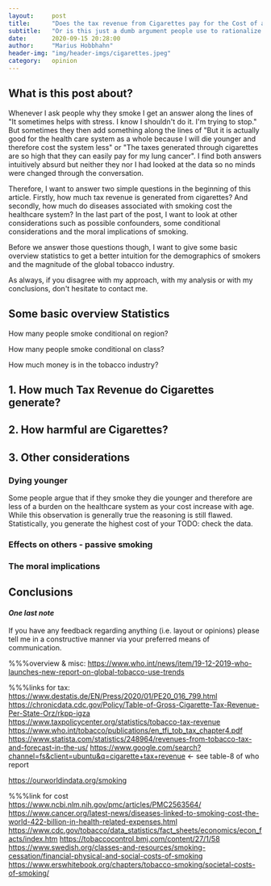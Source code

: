 ```yaml
---
layout:     post
title:      "Does the tax revenue from Cigarettes pay for the Cost of associated Diseases?"
subtitle:   "Or is this just a dumb argument people use to rationalize their addiction?"
date:       2020-09-15 20:28:00
author:     "Marius Hobbhahn"
header-img: "img/header-imgs/cigarettes.jpeg"
category:   opinion
---
```


## **What is this post about?**

Whenever I ask people why they smoke I get an answer along the lines of "It sometimes helps with stress. I know I shouldn't do it. I'm trying to stop." But sometimes they then add something along the lines of "But it is actually good for the health care system as a whole because I will die younger and therefore cost the system less" or "The taxes generated through cigarettes are so high that they can easily pay for my lung cancer". I find both answers intuitively absurd but neither they nor I had looked at the data so no minds were changed through the conversation. 

Therefore, I want to answer two simple questions in the beginning of this article. Firstly, how much tax revenue is generated from cigarettes? And secondly, how much do diseases associated with smoking cost the healthcare system? In the last part of the post, I want to look at other considerations such as possible confounders, some conditional considerations and the moral implications of smoking. 

Before we answer those questions though, I want to give some basic overview statistics to get a better intuition for the demographics of smokers and the magnitude of the global tobacco industry. 

As always, if you disagree with my approach, with my analysis or with my conclusions, don't hesitate to contact me. 

## Some basic overview Statistics

How many people smoke conditional on region?

How many people smoke conditional on class?

How much money is in the tobacco industry? 

## 1. How much Tax Revenue do Cigarettes generate?

## 2. How harmful are Cigarettes?

## 3. Other considerations

### Dying younger

Some people argue that if they smoke they die younger and therefore are less of a burden on the healthcare system as your cost increase with age. While this observation is generally true the reasoning is still flawed. Statistically, you generate the highest cost of your 
TODO: check the data.

### Effects on others - passive smoking

### The moral implications 

## Conclusions


#### ***One last note***

If you have any feedback regarding anything (i.e. layout or opinions) please tell me in a constructive manner via your preferred means of communication.

%%%overview & misc:
https://www.who.int/news/item/19-12-2019-who-launches-new-report-on-global-tobacco-use-trends

%%%links for tax:
https://www.destatis.de/EN/Press/2020/01/PE20_016_799.html
https://chronicdata.cdc.gov/Policy/Table-of-Gross-Cigarette-Tax-Revenue-Per-State-Orz/rkpp-igza
https://www.taxpolicycenter.org/statistics/tobacco-tax-revenue
https://www.who.int/tobacco/publications/en_tfi_tob_tax_chapter4.pdf
https://www.statista.com/statistics/248964/revenues-from-tobacco-tax-and-forecast-in-the-us/
https://www.google.com/search?channel=fs&client=ubuntu&q=cigarette+tax+revenue <- see table-8 of who report

https://ourworldindata.org/smoking


%%%link for cost
https://www.ncbi.nlm.nih.gov/pmc/articles/PMC2563564/
https://www.cancer.org/latest-news/diseases-linked-to-smoking-cost-the-world-422-billion-in-health-related-expenses.html
https://www.cdc.gov/tobacco/data_statistics/fact_sheets/economics/econ_facts/index.htm
https://tobaccocontrol.bmj.com/content/27/1/58
https://www.swedish.org/classes-and-resources/smoking-cessation/financial-physical-and-social-costs-of-smoking
https://www.erswhitebook.org/chapters/tobacco-smoking/societal-costs-of-smoking/

